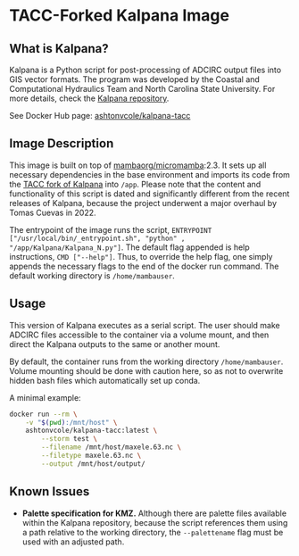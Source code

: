 # TACC-Forked Kalpana Image

## What is Kalpana?

Kalpana is a Python script for post-processing of ADCIRC output files into GIS vector formats. The program was developed by the Coastal and Computational Hydraulics Team and North Carolina State University. For more details, check the [Kalpana repository](https://github.com/ccht-ncsu/Kalpana).

See Docker Hub page: [ashtonvcole/kalpana-tacc](https://hub.docker.com/r/ashtonvcole/kalpana-tacc)

## Image Description

This image is built on top of [mambaorg/micromamba](https://hub.docker.com/r/mambaorg/micromamba):2.3. It sets up all necessary dependencies in the base environment and imports its code from the [TACC fork of Kalpana](https://github.com/TACC/Kalpana) into `/app`. Please note that the content and functionality of this script is dated and significantly different from the recent releases of Kalpana, because the project underwent a major overhaul by Tomas Cuevas in 2022.

The entrypoint of the image runs the script, `ENTRYPOINT ["/usr/local/bin/_entrypoint.sh", "python" , "/app/Kalpana/Kalpana_N.py"]`. The default flag appended is help instructions, `CMD ["--help"]`. Thus, to override the help flag, one simply appends the necessary flags to the end of the docker run command. The default working directory is `/home/mambauser`.

## Usage

This version of Kalpana executes as a serial script. The user should make ADCIRC files accessible to the container via a volume mount, and then direct the Kalpana outputs to the same or another mount.

By default, the container runs from the working directory `/home/mambauser`. Volume mounting should be done with caution here, so as not to overwrite hidden bash files which automatically set up conda.

A minimal example:

```bash
docker run --rm \
	-v "$(pwd):/mnt/host" \
	ashtonvcole/kalpana-tacc:latest \
		--storm test \
		--filename /mnt/host/maxele.63.nc \
		--filetype maxele.63.nc \
		--output /mnt/host/output/
```

## Known Issues

- **Palette specification for KMZ.** Although there are palette files available within the Kalpana repository, because the script references them using a path relative to the working directory, the `--palettename` flag must be used with an adjusted path.